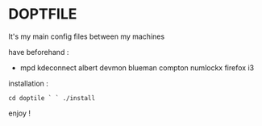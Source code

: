 # DOPTFILE 

It's my main config files between my machines

have beforehand :
   - mpd kdeconnect albert devmon blueman compton numlockx firefox i3

installation : 

``cd doptile
` `
./install``

enjoy !
